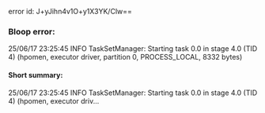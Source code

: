 error id: J+yJihn4v1O+y1X3YK/Clw==
### Bloop error:

25/06/17 23:25:45 INFO TaskSetManager: Starting task 0.0 in stage 4.0 (TID 4) (hpomen, executor driver, partition 0, PROCESS_LOCAL, 8332 bytes)
#### Short summary: 

25/06/17 23:25:45 INFO TaskSetManager: Starting task 0.0 in stage 4.0 (TID 4) (hpomen, executor driv...